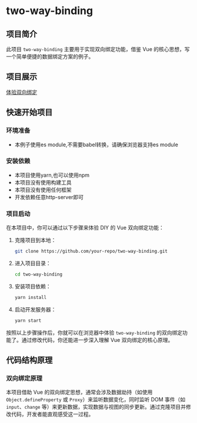 # two-way-binding

## 项目简介
此项目 `two-way-binding` 主要用于实现双向绑定功能，借鉴 Vue 的核心思想，写一个简单便捷的数据绑定方案的例子。

## 项目展示
[体验双向绑定](src/)

## 快速开始项目

### 环境准备
- 本例子使用es module,不需要babel转换，请确保浏览器支持es module

### 安装依赖
- 本项目使用yarn,也可以使用npm
- 本项目没有使用构建工具
- 本项目没有使用任何框架
- 开发依赖任意http-server即可

### 项目启动
在本项目中，你可以通过以下步骤来体验 DIY 的 Vue 双向绑定功能：
1. 克隆项目到本地：
   ```bash
   git clone https://github.com/your-repo/two-way-binding.git
   ```
2. 进入项目目录：
   ```bash
   cd two-way-binding
   ```
3. 安装项目依赖：
   ```bash
   yarn install
   ```
4. 启动开发服务器：
   ```bash
   yarn start
   ```
按照以上步骤操作后，你就可以在浏览器中体验 `two-way-binding` 的双向绑定功能了。通过修改代码，你还能进一步深入理解 Vue 双向绑定的核心原理。

## 代码结构原理

### 双向绑定原理
本项目借助 Vue 的双向绑定思想，通常会涉及数据劫持（如使用 `Object.defineProperty` 或 `Proxy`）来监听数据变化，同时监听 DOM 事件（如 `input`、`change` 等）来更新数据，实现数据与视图的同步更新。通过克隆项目并修改代码，开发者能直观感受这一过程。
